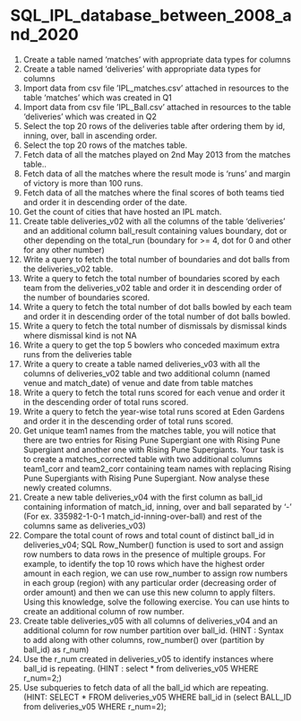 # SQL_IPL_database_between_2008_and_2020
1. Create a table named ‘matches’ with appropriate data types for columns
2. Create a table named ‘deliveries’ with appropriate data types for columns
3. Import data from csv file ’IPL_matches.csv’ attached in resources to the table ‘matches’ which was created in Q1
4. Import data from csv file ’IPL_Ball.csv’ attached in resources to the table ‘deliveries’ which was created in Q2
5. Select the top 20 rows of the deliveries table after ordering them by id, inning, over, ball in ascending order.
6. Select the top 20 rows of the matches table.
7. Fetch data of all the matches played on 2nd May 2013 from the matches table..
8. Fetch data of all the matches where the result mode is ‘runs’ and margin of victory is more than 100 runs.
9. Fetch data of all the matches where the final scores of both teams tied and order it in descending order of the date.
10. Get the count of cities that have hosted an IPL match.
11. Create table deliveries_v02 with all the columns of the table ‘deliveries’ and an additional column ball_result containing values boundary, dot or other depending on the total_run (boundary for >= 4, dot for 0 and other for any other number)
12. Write a query to fetch the total number of boundaries and dot balls from the deliveries_v02 table.
13. Write a query to fetch the total number of boundaries scored by each team from the deliveries_v02 table and order it in descending order of the number of boundaries scored.
14. Write a query to fetch the total number of dot balls bowled by each team and order it in descending order of the total number of dot balls bowled.
15. Write a query to fetch the total number of dismissals by dismissal kinds where dismissal kind is not NA
16. Write a query to get the top 5 bowlers who conceded maximum extra runs from the deliveries table
17. Write a query to create a table named deliveries_v03 with all the columns of deliveries_v02 table and two additional column (named venue and match_date) of venue and date from table matches
18. Write a query to fetch the total runs scored for each venue and order it in the descending order of total runs scored.
19. Write a query to fetch the year-wise total runs scored at Eden Gardens and order it in the descending order of total runs scored.
20. Get unique team1 names from the matches table, you will notice that there are two entries for Rising Pune Supergiant one with Rising Pune Supergiant and another one with Rising Pune Supergiants.  Your task is to create a matches_corrected table with two additional columns team1_corr and team2_corr containing team names with replacing Rising Pune Supergiants with Rising Pune Supergiant. Now analyse these newly created columns.
21. Create a new table deliveries_v04 with the first column as ball_id containing information of match_id, inning, over and ball separated by ‘-’ (For ex. 335982-1-0-1 match_id-inning-over-ball) and rest of the columns same as deliveries_v03)
22. Compare the total count of rows and total count of distinct ball_id in deliveries_v04;
    SQL Row_Number() function is used to sort and assign row numbers to data rows in the presence of multiple groups. For example, to identify the top 10 rows which have the highest order amount in each region, we can use row_number to assign row numbers in each group (region) with any particular order (decreasing order of order amount) and then we can use this new column to apply filters. Using this knowledge, solve the following exercise. You can use hints to create an additional column of row number.
23. Create table deliveries_v05 with all columns of deliveries_v04 and an additional column for row number partition over ball_id. (HINT : Syntax to add along with other columns,  row_number() over (partition by ball_id) as r_num)
24. Use the r_num created in deliveries_v05 to identify instances where ball_id is repeating. (HINT : select * from deliveries_v05 WHERE r_num=2;)
25. Use subqueries to fetch data of all the ball_id which are repeating. (HINT: SELECT * FROM deliveries_v05 WHERE ball_id in (select BALL_ID from deliveries_v05 WHERE r_num=2);
